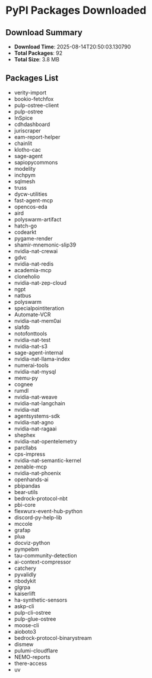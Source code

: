 # PyPI Packages Downloaded

## Download Summary
- **Download Time**: 2025-08-14T20:50:03.130790
- **Total Packages**: 92
- **Total Size**: 3.8 MB

## Packages List
- verity-import
- bookio-fetchfox
- pulp-ostree-client
- pulp-ostree
- InSpice
- cdhdashboard
- juriscraper
- eam-report-helper
- chainlit
- klotho-cac
- sage-agent
- sapiopycommons
- modelity
- inchpym
- sqlmesh
- truss
- dycw-utilities
- fast-agent-mcp
- opencos-eda
- aird
- polyswarm-artifact
- hatch-go
- codearkt
- pygame-render
- shamir-mnemonic-slip39
- nvidia-nat-crewai
- gdvc
- nvidia-nat-redis
- academia-mcp
- cloneholio
- nvidia-nat-zep-cloud
- ngpt
- natbus
- polyswarm
- specialpointiteration
- Automate-VCR
- nvidia-nat-mem0ai
- slafdb
- notofonttools
- nvidia-nat-test
- nvidia-nat-s3
- sage-agent-internal
- nvidia-nat-llama-index
- numerai-tools
- nvidia-nat-mysql
- memu-py
- cognee
- rumdl
- nvidia-nat-weave
- nvidia-nat-langchain
- nvidia-nat
- agentsystems-sdk
- nvidia-nat-agno
- nvidia-nat-ragaai
- shephex
- nvidia-nat-opentelemetry
- parcllabs
- cps-impress
- nvidia-nat-semantic-kernel
- zenable-mcp
- nvidia-nat-phoenix
- openhands-ai
- pbipandas
- bear-utils
- bedrock-protocol-nbt
- pbi-core
- flexwurx-event-hub-python
- discord-py-help-lib
- mccole
- grafap
- plua
- docviz-python
- pympebm
- tau-community-detection
- ai-context-compressor
- catchery
- pyvalidly
- nbodykit
- glgrpa
- kaiserlift
- ha-synthetic-sensors
- askp-cli
- pulp-cli-ostree
- pulp-glue-ostree
- moose-cli
- aioboto3
- bedrock-protocol-binarystream
- dismew
- pulumi-cloudflare
- NEMO-reports
- there-access
- uv
